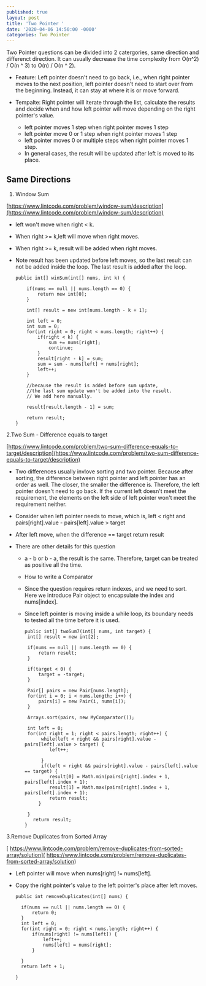 ```yaml
---
published: true
layout: post
title: 'Two Pointer '
date: '2020-04-06 14:50:00 -0000'
categories: Two Pointer
---
```

Two Pointer questions can be divided into 2 catergories, same direction and differenct direction. It can usually decrease the time complexity from O(n^2) / O(n ^ 3) to O(n) / O(n ^ 2).


- Feature: Left pointer doesn't need to go back, i.e., when right pointer moves to the next position, left pointer doesn't need to start over from the beginning. Instead, it can stay at where it is or move forward.

- Tempalte: Right pointer will iterate through the list, calculate the results and decide when and how left pointer will move depending on the right pointer's value. 
	- left pointer moves 1 step when right pointer moves 1 step
    - left pointer move 0 or 1 step when right pointer moves 1 step
    - left pointer moves 0 or multiple steps when right pointer moves 1 step.
    - In general cases, the result will be updated after left is moved to its place.

## Same Directions

1. Window Sum

[https://www.lintcode.com/problem/window-sum/description](https://www.lintcode.com/problem/window-sum/description)

* left won't move when right < k.
* When right >= k,left will move when right moves.
* When right >= k, result will be added when right moves.
* Note result has been updated before left moves, so the last result can not be added inside the loop. The last result is added after the loop. 


      public int[] winSum(int[] nums, int k) {

          if(nums == null || nums.length == 0) {
              return new int[0]; 
          }

          int[] result = new int[nums.length - k + 1];

          int left = 0;
          int sum = 0;
          for(int right = 0; right < nums.length; right++) {
              if(right < k) {
                  sum += nums[right];
                  continue;
              }
              result[right - k] = sum;
              sum = sum - nums[left] + nums[right];
              left++;
          }

          //because the result is added before sum update, 
          //the last sum update won't be added into the result.
          // We add here manually.

          result[result.length - 1] = sum;

          return result;
      }
      
2.Two Sum - Difference equals to target

[https://www.lintcode.com/problem/two-sum-difference-equals-to-target/description](https://www.lintcode.com/problem/two-sum-difference-equals-to-target/description)
* Two differences usually invlove sorting and two pointer. Because after sorting, the difference between right pointer and left pointer has an order as well. The closer, the smaller the difference is. Therefore, the left pointer doesn't need to go back. If the current left doesn't meet the requirement, the elements on the left side of left pointer won't meet the requirement neither.

* Consider when left pointer needs to move, which is, left < right and pairs[right].value - pairs[left].value > target


* After left move, when the difference == target return result

* There are other details for this question
	* a - b or b - a, the result is the same. Therefore, target can be treated as positive all the time.
    * How to write a Comparator
    * Since the question requires return indexes, and we need to sort. Here we introduce Pair object to encapsulate the index and nums[index].
    * Since left pointer is moving inside a while loop, its boundary needs to tested all the time before it is used.
    
          public int[] twoSum7(int[] nums, int target) {
           int[] result = new int[2];

           if(nums == null || nums.length == 0) {
               return result;
           }

           if(target < 0) {
               target = -target;
           }

           Pair[] pairs = new Pair[nums.length];
           for(int i = 0; i < nums.length; i++) {
               pairs[i] = new Pair(i, nums[i]);
           }

           Arrays.sort(pairs, new MyComparator());

           int left = 0;
           for(int right = 1; right < pairs.length; right++) {
                while(left < right && pairs[right].value - pairs[left].value > target) {
                   left++;

                }
                if(left < right && pairs[right].value - pairs[left].value == target) {
                   result[0] = Math.min(pairs[right].index + 1, pairs[left].index + 1);
                   result[1] = Math.max(pairs[right].index + 1, pairs[left].index + 1);
                   return result; 
               }

           }
             return result;
          }
   
   
3.Remove Duplicates from Sorted Array

[  https://www.lintcode.com/problem/remove-duplicates-from-sorted-array/solution](  https://www.lintcode.com/problem/remove-duplicates-from-sorted-array/solution)
* Left pointer will move when nums[right] != nums[left].

* Copy the right pointer's value to the left pointer's place after left moves.


      public int removeDuplicates(int[] nums) {
        
        if(nums == null || nums.length == 0) {
            return 0;
        }
        int left = 0;
        for(int right = 0; right < nums.length; right++) {
            if(nums[right] != nums[left]) {
                left++;
                nums[left] = nums[right];
            }
            
        }
        return left + 1;
    
      }
